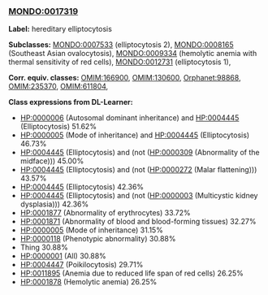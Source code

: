 
### [MONDO:0017319](http://purl.obolibrary.org/obo/MONDO_0017319)
**Label:** hereditary elliptocytosis

**Subclasses:** [MONDO:0007533](http://purl.obolibrary.org/obo/MONDO_0007533) (elliptocytosis 2), [MONDO:0008165](http://purl.obolibrary.org/obo/MONDO_0008165) (Southeast Asian ovalocytosis), [MONDO:0009334](http://purl.obolibrary.org/obo/MONDO_0009334) (hemolytic anemia with thermal sensitivity of red cells), [MONDO:0012731](http://purl.obolibrary.org/obo/MONDO_0012731) (elliptocytosis 1), 

**Corr. equiv. classes:** [OMIM:166900](http://purl.obolibrary.org/obo/OMIM_166900), [OMIM:130600](http://purl.obolibrary.org/obo/OMIM_130600), [Orphanet:98868](http://www.orpha.net/ORDO/Orphanet_98868), [OMIM:235370](http://purl.obolibrary.org/obo/OMIM_235370), [OMIM:611804](http://purl.obolibrary.org/obo/OMIM_611804), 

**Class expressions from DL-Learner:**

- [HP:0000006](http://purl.obolibrary.org/obo/HP_0000006) (Autosomal dominant inheritance) and [HP:0004445](http://purl.obolibrary.org/obo/HP_0004445) (Elliptocytosis) 51.62%
- [HP:0000005](http://purl.obolibrary.org/obo/HP_0000005) (Mode of inheritance) and [HP:0004445](http://purl.obolibrary.org/obo/HP_0004445) (Elliptocytosis) 46.73%
- [HP:0004445](http://purl.obolibrary.org/obo/HP_0004445) (Elliptocytosis) and (not ([HP:0000309](http://purl.obolibrary.org/obo/HP_0000309) (Abnormality of the midface))) 45.00%
- [HP:0004445](http://purl.obolibrary.org/obo/HP_0004445) (Elliptocytosis) and (not ([HP:0000272](http://purl.obolibrary.org/obo/HP_0000272) (Malar flattening))) 43.57%
- [HP:0004445](http://purl.obolibrary.org/obo/HP_0004445) (Elliptocytosis) 42.36%
- [HP:0004445](http://purl.obolibrary.org/obo/HP_0004445) (Elliptocytosis) and (not ([HP:0000003](http://purl.obolibrary.org/obo/HP_0000003) (Multicystic kidney dysplasia))) 42.36%
- [HP:0001877](http://purl.obolibrary.org/obo/HP_0001877) (Abnormality of erythrocytes) 33.72%
- [HP:0001871](http://purl.obolibrary.org/obo/HP_0001871) (Abnormality of blood and blood-forming tissues) 32.27%
- [HP:0000005](http://purl.obolibrary.org/obo/HP_0000005) (Mode of inheritance) 31.15%
- [HP:0000118](http://purl.obolibrary.org/obo/HP_0000118) (Phenotypic abnormality) 30.88%
- Thing 30.88%
- [HP:0000001](http://purl.obolibrary.org/obo/HP_0000001) (All) 30.88%
- [HP:0004447](http://purl.obolibrary.org/obo/HP_0004447) (Poikilocytosis) 29.71%
- [HP:0011895](http://purl.obolibrary.org/obo/HP_0011895) (Anemia due to reduced life span of red cells) 26.25%
- [HP:0001878](http://purl.obolibrary.org/obo/HP_0001878) (Hemolytic anemia) 26.25%


